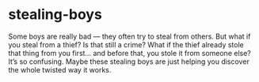 # stealing-boys
Some boys are really bad — they often try to steal from others. But what if you steal from a thief? Is that still a crime? What if the thief already stole that thing from you first… and before that, you stole it from someone else? It’s so confusing. Maybe these stealing boys are just helping you discover the whole twisted way it works. 
